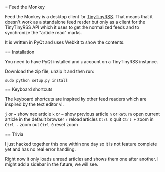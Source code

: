 = Feed the Monkey

Feed the Monkey is a desktop client for [TinyTinyRSS](http://tt-rss.org). That means that it doesn't work as a standalone feed reader but only as a client for the TinyTinyRSS API which it uses to get the normalized feeds and to synchronize the "article read" marks.

It is written in PyQt and uses Webkit to show the contents.

== Installation

You need to have PyQt installed and a account on a TinyTinyRSS instance.

Download the zip file, unzip it and then run:

`sudo python setup.py install`

== Keyboard shortcuts

The keyboard shortcuts are inspired by other feed readers which are inspired by the text editor vi.

`j` or `→` show nex article
`k` or `←` show previous article
`n` or `Return` open current article in the default browser
`r` reload articles
`Ctrl Q` quit
`Ctrl +` zoom in
`Ctrl -` zoom out
`Ctrl 0` reset zoom

== Trivia

I just hacked together this one within one day so it is not feature complete yet and has no real error handling.

Right now it only loads unread articles and shows them one after another. I might add a sidebar in the future, we will see.